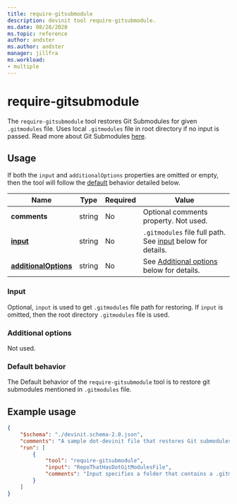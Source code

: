 ```yaml
---
title: require-gitsubmodule
description: devinit tool require-gitsubmodule.
ms.date: 08/28/2020
ms.topic: reference
author: andster
ms.author: andster
manager: jillfra
ms.workload:
- multiple
---
```

# require-gitsubmodule

The `require-gitsubmodule` tool restores Git Submodules for given `.gitmodules` file. Uses local `.gitmodules` file in root directory if no input is passed. Read more about Git Submodules [here](https://git-scm.com/book/en/v2/Git-Tools-Submodules).

## Usage

If both the `input` and `additionalOptions` properties are omitted or empty, then the tool will follow the [default](#default-behavior) behavior detailed below.

| Name                                             | Type   | Required | Value                                                                                |
|--------------------------------------------------|--------|----------|--------------------------------------------------------------------------------------|
| **comments**                                     | string | No       | Optional comments property. Not used.                                                |
| [**input**](#input)                              | string | No       | `.gitmodules` file full path. See [input](#input) below for details.               |
| [**additionalOptions**](#additional-options)     | string | No       | See [Additional options](#additional-options) below for details.                     |

### Input

Optional, `input` is used to get `.gitmodules` file path for restoring. If `input` is omitted, then the root directory `.gitmodules` file is used.

### Additional options

Not used.

### Default behavior

The Default behavior of the `require-gitsubmodule` tool is to restore git submodules mentioned in `.gitmodules` file.

## Example usage

```json
{
    "$schema": "./devinit.schema-2.0.json",
    "comments": "A sample dot-devinit file that restores Git submodules.'",
    "run": [
        {
            "tool": "require-gitsubmodule",
            "input": "RepoThatHasDotGitModulesFile",
            "comments": "Input specifies a folder that contains a .gitmodules file. If no input is specified, then current directory is used."
        }
    ]
}
```
